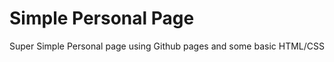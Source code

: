 Simple Personal Page
==========================

Super Simple Personal page using Github pages and some basic HTML/CSS
